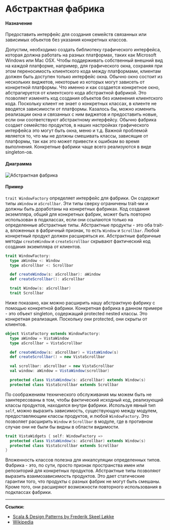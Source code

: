# Абстрактная фабрика

#### Назначение

Предоставить интерфейс для создания семейств связанных или зависимых объектов без указания конкретных классов.

Допустим, необходимо создать библиотеку графического интерфейса, 
которая должна работать на разных платформах, таких как Microsoft Windows или Mac OSX. 
Чтобы поддерживать собственный внешний вид на каждой платформе, например, для графического окна, 
сохраняя при этом переносимость клиентского кода между платформами, 
клиентам должен быть доступен только интерфейс окна. 
Обычно окно состоит из нескольких виджетов, некоторые из которых могут зависеть от конкретной платформы. 
Что именно и как создается конкретное окно, абстрагируется от клиентского кода абстрактной фабрикой. 
Это позволяет изменять код создания объектов без изменения клиентского кода. 
Поскольку клиент не знает о конкретных классах, в клиенте не вводятся зависимости от платформы. 
Казалось бы, можно изменить реализации окна и связанных с ним виджетов 
и предоставить новые, если они соответствуют абстрактному интерфейсу. 
Обычно фабрика создает семейство продуктов, 
в наших настройках графического интерфейса это могут быть окна, меню и т.д. 
Важной проблемой является то, что мы не должны смешивать классы, зависящие от платформы, 
так как это может привести к ошибкам во время выполнения. 
Конкретные фабрики чаще всего реализуются в виде singleton-ов.

#### Диаграмма

![Абстрактная фабрика](https://upload.wikimedia.org/wikipedia/commons/9/9d/Abstract_factory_UML.svg)

#### Пример

`trait WindowFactory` определяет интерфейс для фабрики. Он содержит типы `aWindow` и `aScrollbar`. 
Эти типы сверху ограничены trait-ми и должны быть доработаны на конкретных фабриках. 
Код создания экземпляра, общий для конкретных фабрик, может быть повторно использован в подклассах, 
если они ссылаются только на определенные абстрактные типы. 
Абстрактные продукты - это оба trait-а, вложенных в фабричный признак, то есть `Window` и `Scrollbar`. 
Любой конкретный продукт должен расширяться их. 
Абстрактные фабричные методы `createWindow` и `createScrollbar` 
скрывают фактический код создания экземпляра от клиентов.

```scala
trait WindowFactory:
  type aWindow <: Window
  type aScrollbar <: Scrollbar

  def createWindow(s: aScrollbar): aWindow
  def createScrollbar(): aScrollbar

  trait Window(s: aScrollbar)
  trait Scrollbar
```

Ниже показано, как можно расширить нашу абстрактную фабрику с помощью конкретной фабрики. 
Конкретная фабрика в данном примере - это объект singleton, содержащий protected nested классы. 
Это конкретная реализация. Поскольку они protected, они скрыты от клиентов.

```scala
object VistaFactory extends WindowFactory:
  type aWindow = VistaWindow
  type aScrollbar = VistaScrollbar

  def createWindow(s: aScrollbar) = VistaWindow(s)
  def createScrollbar() = new VistaScrollbar

  val scrollbar: aScrollbar = new VistaScrollbar
  val window: aWindow = VistaWindow(scrollbar)

  protected class VistaWindow(s: aScrollbar) extends Window(s)
  protected class VistaScrollbar extends Scrollbar
```

По соображениям технического обслуживания мы можем быть не заинтересованы в том, 
чтобы фактический исходный код, реализующий классы продуктов, находился внутри фабрики. 
Используя явный тип `self`, можно выразить зависимость, существующую между модулем, 
предоставляющим классы продуктов, и любой `WindowFactory`. 
Это позволяет расширить `Window` и `Scrollbar` в модуле, 
где в противном случае они не были бы видны в области видимости.

```scala
trait VistaWidgets { self: WindowFactory =>
  protected class VistaWindow(s: aScrollbar) extends Window(s)
  protected class VistaScrollbar extends Scrollbar
}
```

Вложенность классов полезна для инкапсуляции определенных типов. 
Фабрика - это, по сути, просто признак пространства имен или репозиторий для конкретных продуктов. 
Абстрактные типы позволяют выразить взаимозависимость продуктов. 
Это дает статические гарантии того, что продукты с разных фабрик не могут быть смешаны. 
Кроме того, они расширяют возможности повторного использования в подклассах фабрики.


---

**Ссылки:**

- [Scala & Design Patterns by Frederik Skeel Løkke](https://www.scala-lang.org/old/sites/default/files/FrederikThesis.pdf)
- [Wikipedia](https://en.wikipedia.org/wiki/Abstract_factory_pattern)
